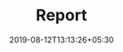 ---
title: "Report"
date: 2019-08-12T13:13:26+05:30
type: "credit-report"
layout: "report"

currentinfo: 'completed'
currentpayment: 'completed'
currentkyc: 'completed'
currentreport: 'incomplete'

loggedin: true
progressBar: true
---